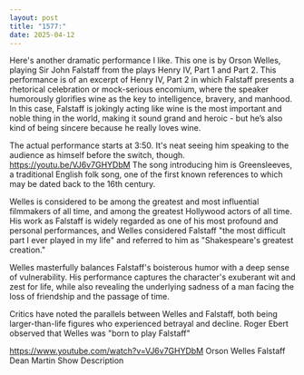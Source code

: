 ```yaml
---
layout: post
title: "1577:"
date: 2025-04-12
---
```


Here's another dramatic performance I like. This one is by Orson Welles, playing Sir John Falstaff from the plays Henry IV, Part 1 and Part 2. This performance is of an excerpt of Henry IV, Part 2 in which Falstaff presents a rhetorical celebration or mock-serious encomium, where the speaker humorously glorifies wine as the key to intelligence, bravery, and manhood. In this case, Falstaff is jokingly acting like wine is the most important and noble thing in the world, making it sound grand and heroic - but he’s also kind of being sincere because he really loves wine.

The actual performance starts at 3:50. It's neat seeing him speaking to the audience as himself before the switch, though.
https://youtu.be/VJ6v7GHYDbM
The song introducing him is Greensleeves, a traditional English folk song, one of the first known references to which may be dated back to the 16th century.

Welles is considered to be among the greatest and most influential filmmakers of all time, and among the greatest Hollywood actors of all time. His work as Falstaff is widely regarded as one of his most profound and personal performances, and Welles considered Falstaff "the most difficult part I ever played in my life" and referred to him as "Shakespeare's greatest creation." 

Welles masterfully balances Falstaff's boisterous humor with a deep sense of vulnerability. His performance captures the character's exuberant wit and zest for life, while also revealing the underlying sadness of a man facing the loss of friendship and the passage of time.

Critics have noted the parallels between Welles and Falstaff, both being larger-than-life figures who experienced betrayal and decline. Roger Ebert observed that Welles was "born to play Falstaff"

https://www.youtube.com/watch?v=VJ6v7GHYDbM
Orson Welles   Falstaff   Dean Martin Show
Description
